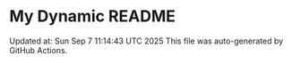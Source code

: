 # My Dynamic README
Updated at: Sun Sep  7 11:14:43 UTC 2025
This file was auto-generated by GitHub Actions.
